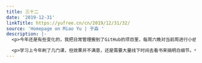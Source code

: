 ```yaml
---
title: 三十二
date: '2019-12-31'
linkTitle: https://yufree.cn/cn/2019/12/31/32/
source: 'Homepage on Miao Yu | 于淼 '
description: |-
  <p>今年还是有些变化的，我把日常管理搬到了GitHub的项目里，每周六晚对当前周进行小结并对下一周进行规划，然后发现规划也就是意思意思，基本实际发生跟预想都会有很大出入，不过好处是不会突然陷入找不到事做的情况了。这个新习惯的形成可能是今年最大的变化，习惯意味着可持续性，可持续性会放大一切细微的累积。为了应对习惯的改变，我事实上尝试了形成新习惯的习惯，每隔一段时间就设定一个占用每天时间不超过一个小时的新行动，今年我尝试过远离手机、限制网速、听广播、种蒜苗、酿米酒、每周末去一个博物馆、到图书馆借书、调试树莓派等等。每进行一项实际上就要占用之前做其他事的时间，我的手机屏幕时间从每天四个小时降到现在一两个小时，工作时间之外基本开启了免打扰模式。有我微信的朋友会发现今年特别下半年我的走路步数明显多了，看起来似乎进入了小镇老年人模式，不过也因为这样发现我之前在网上浪费了太多精力，网络就是一个信息收集的平台与工具，但我不会没有目的去闲逛了，那样更像是一种沉溺。</p>

  <p>学习上今年刷了几门课，但效果并不满意，还是需要大量线下时间去看书来搞明白细节。今年读书基本都在博客上有笔记，而且有时候也不
---
```

